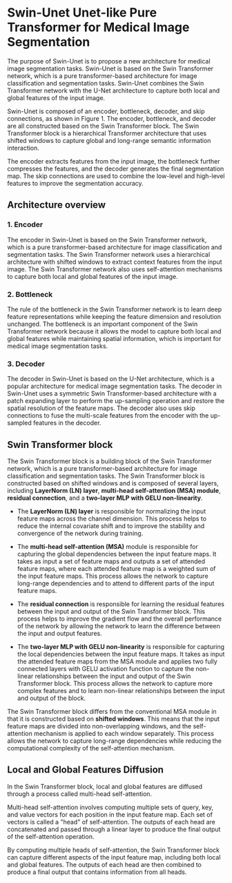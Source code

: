 # Swin-Unet Unet-like Pure Transformer for Medical Image Segmentation

The purpose of Swin-Unet is to propose a new architecture for medical image segmentation tasks. Swin-Unet is based on the Swin Transformer network, which is a pure transformer-based architecture for image classification and segmentation tasks. Swin-Unet combines the Swin Transformer network with the U-Net architecture to capture both local and global features of the input image. 

Swin-Unet is composed of an encoder, bottleneck, decoder, and skip connections, as shown in Figure 1. The encoder, bottleneck, and decoder are all constructed based on the Swin Transformer block. The Swin Transformer block is a hierarchical Transformer architecture that uses shifted windows to capture global and long-range semantic information interaction. 

The encoder extracts features from the input image, the bottleneck further compresses the features, and the decoder generates the final segmentation map. The skip connections are used to combine the low-level and high-level features to improve the segmentation accuracy.

## Architecture overview

### 1. Encoder
The encoder in Swin-Unet is based on the Swin Transformer network, which is a pure transformer-based architecture for image classification and segmentation tasks. The Swin Transformer network uses a hierarchical architecture with shifted windows to extract context features from the input image. The Swin Transformer network also uses self-attention mechanisms to capture both local and global features of the input image.

### 2. Bottleneck
The rule of the bottleneck in the Swin Transformer network is to learn deep feature representations while keeping the feature dimension and resolution unchanged. The bottleneck is an important component of the Swin Transformer network because it allows the model to capture both local and global features while maintaining spatial information, which is important for medical image segmentation tasks. 

### 3. Decoder
The decoder in Swin-Unet is based on the U-Net architecture, which is a popular architecture for medical image segmentation tasks. The decoder in Swin-Unet uses a symmetric Swin Transformer-based architecture with a patch expanding layer to perform the up-sampling operation and restore the spatial resolution of the feature maps. The decoder also uses skip connections to fuse the multi-scale features from the encoder with the up-sampled features in the decoder.


## Swin Transformer block
The Swin Transformer block is a building block of the Swin Transformer network, which is a pure transformer-based architecture for image classification and segmentation tasks. The Swin Transformer block is constructed based on shifted windows and is composed of several layers, including **LayerNorm (LN) layer**, **multi-head self-attention (MSA) module**, **residual connection**, and a **two-layer MLP with GELU non-linearity**. 
* The **LayerNorm (LN) layer** is responsible for normalizing the input feature maps across the channel dimension. This process helps to reduce the internal covariate shift and to improve the stability and convergence of the network during training.

* The **multi-head self-attention (MSA)** module is responsible for capturing the global dependencies between the input feature maps. It takes as input a set of feature maps and outputs a set of attended feature maps, where each attended feature map is a weighted sum of the input feature maps. This process allows the network to capture long-range dependencies and to attend to different parts of the input feature maps.

* The **residual connection** is responsible for learning the residual features between the input and output of the Swin Transformer block. This process helps to improve the gradient flow and the overall performance of the network by allowing the network to learn the difference between the input and output features.

* The **two-layer MLP with GELU non-linearity** is responsible for capturing the local dependencies between the input feature maps. It takes as input the attended feature maps from the MSA module and applies two fully connected layers with GELU activation function to capture the non-linear relationships between the input and output of the Swin Transformer block. This process allows the network to capture more complex features and to learn non-linear relationships between the input and output of the block.

The Swin Transformer block differs from the conventional MSA module in that it is constructed based on **shifted windows**. This means that the input feature maps are divided into non-overlapping windows, and the self-attention mechanism is applied to each window separately. This process allows the network to capture long-range dependencies while reducing the computational complexity of the self-attention mechanism.

## Local and Global Features Diffusion
In the Swin Transformer block, local and global features are diffused through a process called multi-head self-attention. 

Multi-head self-attention involves computing multiple sets of query, key, and value vectors for each position in the input feature map. Each set of vectors is called a "head" of self-attention. The outputs of each head are concatenated and passed through a linear layer to produce the final output of the self-attention operation. 

By computing multiple heads of self-attention, the Swin Transformer block can capture different aspects of the input feature map, including both local and global features. The outputs of each head are then combined to produce a final output that contains information from all heads. 

